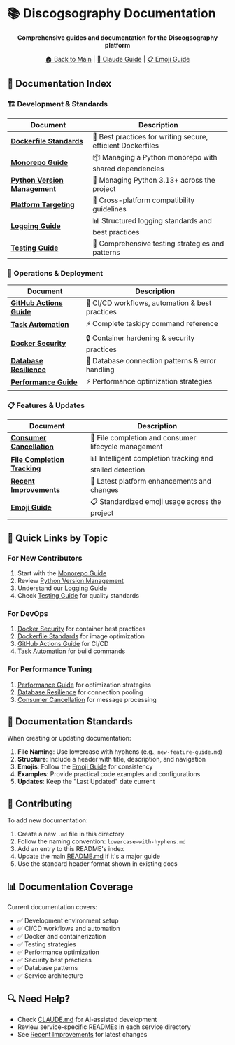 # 📚 Discogsography Documentation

<div align="center">

**Comprehensive guides and documentation for the Discogsography platform**

[🏠 Back to Main](../README.md) | [🤖 Claude Guide](../CLAUDE.md) | [📋 Emoji Guide](emoji-guide.md)

</div>

## 📖 Documentation Index

### 🏗️ Development & Standards

| Document | Description |
| ------------------------------------------------------------- | ----------------------------------------------------------- |
| **[Dockerfile Standards](dockerfile-standards.md)** | 🐋 Best practices for writing secure, efficient Dockerfiles |
| **[Monorepo Guide](monorepo-guide.md)** | 📦 Managing a Python monorepo with shared dependencies |
| **[Python Version Management](python-version-management.md)** | 🐍 Managing Python 3.13+ across the project |
| **[Platform Targeting](platform-targeting.md)** | 🎯 Cross-platform compatibility guidelines |
| **[Logging Guide](logging-guide.md)** | 📊 Structured logging standards and best practices |
| **[Testing Guide](testing-guide.md)** | 🧪 Comprehensive testing strategies and patterns |

### 🚀 Operations & Deployment

| Document | Description |
| --------------------------------------------------- | ------------------------------------------------ |
| **[GitHub Actions Guide](github-actions-guide.md)** | 🔄 CI/CD workflows, automation & best practices |
| **[Task Automation](task-automation.md)** | ⚡ Complete taskipy command reference |
| **[Docker Security](docker-security.md)** | 🔒 Container hardening & security practices |
| **[Database Resilience](database-resilience.md)** | 💾 Database connection patterns & error handling |
| **[Performance Guide](performance-guide.md)** | ⚡ Performance optimization strategies |

### 📋 Features & Updates

| Document | Description |
| ----------------------------------------------------------- | -------------------------------------------------------- |
| **[Consumer Cancellation](consumer-cancellation.md)** | 🔄 File completion and consumer lifecycle management |
| **[File Completion Tracking](file-completion-tracking.md)** | 📊 Intelligent completion tracking and stalled detection |
| **[Recent Improvements](recent-improvements.md)** | 🚀 Latest platform enhancements and changes |
| **[Emoji Guide](emoji-guide.md)** | 📋 Standardized emoji usage across the project |

## 🎯 Quick Links by Topic

### For New Contributors

1. Start with the [Monorepo Guide](monorepo-guide.md)
1. Review [Python Version Management](python-version-management.md)
1. Understand our [Logging Guide](logging-guide.md)
1. Check [Testing Guide](testing-guide.md) for quality standards

### For DevOps

1. [Docker Security](docker-security.md) for container best practices
1. [Dockerfile Standards](dockerfile-standards.md) for image optimization
1. [GitHub Actions Guide](github-actions-guide.md) for CI/CD
1. [Task Automation](task-automation.md) for build commands

### For Performance Tuning

1. [Performance Guide](performance-guide.md) for optimization strategies
1. [Database Resilience](database-resilience.md) for connection pooling
1. [Consumer Cancellation](consumer-cancellation.md) for message processing

## 📝 Documentation Standards

When creating or updating documentation:

1. **File Naming**: Use lowercase with hyphens (e.g., `new-feature-guide.md`)
1. **Structure**: Include a header with title, description, and navigation
1. **Emojis**: Follow the [Emoji Guide](emoji-guide.md) for consistency
1. **Examples**: Provide practical code examples and configurations
1. **Updates**: Keep the "Last Updated" date current

## 🤝 Contributing

To add new documentation:

1. Create a new `.md` file in this directory
1. Follow the naming convention: `lowercase-with-hyphens.md`
1. Add an entry to this README's index
1. Update the main [README.md](../README.md) if it's a major guide
1. Use the standard header format shown in existing docs

## 📊 Documentation Coverage

Current documentation covers:

- ✅ Development environment setup
- ✅ CI/CD workflows and automation
- ✅ Docker and containerization
- ✅ Testing strategies
- ✅ Performance optimization
- ✅ Security best practices
- ✅ Database patterns
- ✅ Service architecture

## 🔍 Need Help?

- Check [CLAUDE.md](../CLAUDE.md) for AI-assisted development
- Review service-specific READMEs in each service directory
- See [Recent Improvements](recent-improvements.md) for latest changes
